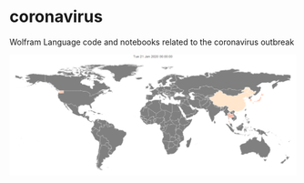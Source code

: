 # coronavirus
Wolfram Language code and notebooks related to the coronavirus outbreak

![animation](out.gif)
